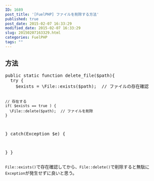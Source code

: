 ```yaml
---
ID: 1689
post_title: '[FuelPHP] ファイルを削除する方法'
published: true
post_date: 2015-02-07 16:33:29
modified_date: 2015-02-07 16:33:29
slug: 20150207163329.html
categories: FuelPHP
tags: ""
---
```

<!--more-->
<h2>方法</h2>
<pre class="prettyprint linenums lang-php">public static function delete_file($path){
  try {
    $exists = \File::exists($path);  // ファイルの存在確認

    // 存在する
    if( $exists == true ) {
      \File::delete($path);  // ファイルを削除
    }

  } catch(Exception $e) {
    
  }
}</pre>

<code>File::exists()</code>で存在確認してから、<code>File::delete()</code>で削除すると無駄に<code>Exception</code>が発生せずに良いと思う。